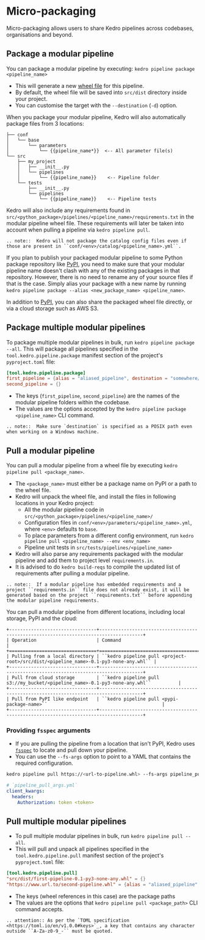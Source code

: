 
# Micro-packaging

Micro-packaging allows users to share Kedro pipelines across codebases, organisations and beyond.

## Package a modular pipeline

You can package a modular pipeline by executing: `kedro pipeline package <pipeline_name>`

* This will generate a new [wheel file](https://pythonwheels.com/) for this pipeline.
* By default, the wheel file will be saved into `src/dist` directory inside your project.
* You can customise the target with the `--destination` (`-d`) option.

When you package your modular pipeline, Kedro will also automatically package files from 3 locations:

```text
├── conf
│   └── base
│       └── parameters
│           └── {{pipeline_name*}}  <-- All parameter file(s)
└── src
    ├── my_project
    │   ├── __init__.py
    │   └── pipelines
    │       └── {{pipeline_name}}    <-- Pipeline folder
    └── tests
        ├── __init__.py
        └── pipelines
            └── {{pipeline_name}}    <-- Pipeline tests
```

Kedro will also include any requirements found in `src/<python_package>/pipelines/<pipeline_name>/requirements.txt` in the modular pipeline wheel file. These requirements will later be taken into account when pulling a pipeline via `kedro pipeline pull`.

```eval_rst
.. note::  Kedro will not package the catalog config files even if those are present in ``conf/<env>/catalog/<pipeline_name>.yml``.
```

If you plan to publish your packaged modular pipeline to some Python package repository like [PyPI](https://pypi.org/), you need to make sure that your modular pipeline name doesn't clash with any of the existing packages in that repository. However, there is no need to rename any of your source files if that is the case. Simply alias your package with a new name by running `kedro pipeline package --alias <new_package_name> <pipeline_name>`.

In addition to [PyPI](https://pypi.org/), you can also share the packaged wheel file directly, or via a cloud storage such as AWS S3.

## Package multiple modular pipelines

To package multiple modular pipelines in bulk, run `kedro pipeline package --all`. This will package all pipelines specified in the `tool.kedro.pipeline.package` manifest section of the project's `pyproject.toml` file:

```toml
[tool.kedro.pipeline.package]
first_pipeline = {alias = "aliased_pipeline", destination = "somewhere/else", env = "uat"}
second_pipeline = {}
```

* The keys (`first_pipeline`, `second_pipeline`) are the names of the modular pipeline folders within the codebase.
* The values are the options accepted by the `kedro pipeline package <pipeline_name>` CLI command.

```eval_rst
.. note::  Make sure `destination` is specified as a POSIX path even when working on a Windows machine.
```

## Pull a modular pipeline

You can pull a modular pipeline from a wheel file by executing `kedro pipeline pull <package_name>`.

* The `<package_name>` must either be a package name on PyPI or a path to the wheel file.
* Kedro will unpack the wheel file, and install the files in following locations in your Kedro project:
  * All the modular pipeline code in `src/<python_package>/pipelines/<pipeline_name>/`
  * Configuration files in `conf/<env>/parameters/<pipeline_name>.yml`, where `<env>` defaults to `base`.
  * To place parameters from a different config environment, run `kedro pipeline pull <pipeline_name> --env <env_name>`
  * Pipeline unit tests in `src/tests/pipelines/<pipeline_name>`
* Kedro will also parse any requirements packaged with the modular pipeline and add them to project level `requirements.in`.
* It is advised to do `kedro build-reqs` to compile the updated list of requirements after pulling a modular pipeline.

```eval_rst
.. note::  If a modular pipeline has embedded requirements and a project ``requirements.in`` file does not already exist, it will be generated based on the project ``requirements.txt`` before appending the modular pipeline requirements.
```

You can pull a modular pipeline from different locations, including local storage, PyPI and the cloud:

```eval_rst
+--------------------------------+--------------------------------------------------------------------------------------+
| Operation                      | Command                                                                              |
+================================+======================================================================================+
| Pulling from a local directory | ``kedro pipeline pull <project-root>/src/dist/<pipeline_name>-0.1-py3-none-any.whl`` |
+--------------------------------+--------------------------------------------------------------------------------------+
| Pull from cloud storage        | ``kedro pipeline pull s3://my_bucket/<pipeline_name>-0.1-py3-none-any.whl``          |
+--------------------------------+--------------------------------------------------------------------------------------+
| Pull from PyPI like endpoint   | ``kedro pipeline pull <pypi-package-name>``                                          |
+--------------------------------+--------------------------------------------------------------------------------------+
```

### Providing `fsspec` arguments

* If you are pulling the pipeline from a location that isn't PyPI, Kedro uses [`fsspec`](https://filesystem-spec.readthedocs.io/en/latest/) to locate and pull down your pipeline.
* You can use the `--fs-args` option to point to a YAML that contains the required configuration.

```bash
kedro pipeline pull https://<url-to-pipeline.whl> --fs-args pipeline_pull_args.yml
```

```yaml
# `pipeline_pull_args.yml`
client_kwargs:
  headers:
    Authorization: token <token>
```

## Pull multiple modular pipelines

* To pull multiple modular pipelines in bulk, run `kedro pipeline pull --all`.
* This will pull and unpack all pipelines specified in the `tool.kedro.pipeline.pull` manifest section of the project's `pyproject.toml` file:

```toml
[tool.kedro.pipeline.pull]
"src/dist/first-pipeline-0.1-py3-none-any.whl" = {}
"https://www.url.to/second-pipeline.whl" = {alias = "aliased_pipeline", fs-args = "pipeline_pull_args.yml"}
```

* The keys (wheel references in this case) are the package paths
* The values are the options that `kedro pipeline pull <package_path>` CLI command accepts.

```eval_rst
.. attention:: As per the `TOML specification <https://toml.io/en/v1.0.0#keys>`_, a key that contains any character outside ``A-Za-z0-9_-`` must be quoted.
```
